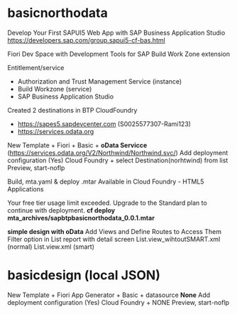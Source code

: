 # basicnorthodata
Develop Your First SAPUI5 Web App with SAP Business Application Studio
https://developers.sap.com/group.sapui5-cf-bas.html

Fiori Dev Space with Development Tools for SAP Build Work Zone extension

Entitlement/service
- Authorization and Trust Management Service (instance)
- Build Workzone (service)
- SAP Business Application Studio 

Created 2 destinations in BTP CloudFoundry
- https://sapes5.sapdevcenter.com (S0025577307-Rami123)
- https://services.odata.org

New Template + Fiori + Basic + **oData Servicce**
(https://services.odata.org/V2/Northwind/Northwind.svc/)
Add deployment configuration (Yes)
Cloud Foundry + select Destination(norhtwind) from list
Preview, start-noflp

Build, mta.yaml & deploy .mtar
Available in Cloud Foundry - HTML5 Applications

Your free tier usage limit exceeded. Upgrade to the Standard plan to continue with deployment.
**cf deploy mta_archives/sapbtpbasicnorthodata_0.0.1.mtar**

**simple design with oData**
Add Views and Define Routes to Access Them
Filter option in List report with detail screen
List.view_wihtoutSMART.xml (normal)
List.view.xml (smart)

# basicdesign (local JSON)
New Template + Fiori App Generator + Basic + datasource **None**
Add deployment configuration (Yes)
Cloud Foundry + NONE
Preview, start-noflp


